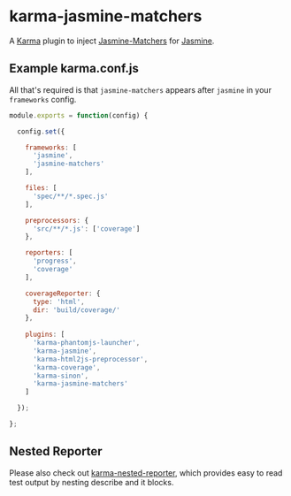 karma-jasmine-matchers
======================

A [Karma](http://karma-runner.github.io/) plugin to inject
[Jasmine-Matchers](https://github.com/JamieMason/Jasmine-Matchers) for
[Jasmine](http://jasmine.github.io/).

## Example karma.conf.js

All that's required is that `jasmine-matchers` appears after `jasmine` in your `frameworks` config.

```javascript
module.exports = function(config) {

  config.set({

    frameworks: [
      'jasmine',
      'jasmine-matchers'
    ],

    files: [
      'spec/**/*.spec.js'
    ],

    preprocessors: {
      'src/**/*.js': ['coverage']
    },

    reporters: [
      'progress',
      'coverage'
    ],

    coverageReporter: {
      type: 'html',
      dir: 'build/coverage/'
    }, 
    
    plugins: [
      'karma-phantomjs-launcher',
      'karma-jasmine',
      'karma-html2js-preprocessor',
      'karma-coverage',
      'karma-sinon',
      'karma-jasmine-matchers'
    ]

  });

};
```

## Nested Reporter

Please also check out [karma-nested-reporter](https://github.com/JamieMason/karma-nested-reporter),
which provides easy to read test output by nesting describe and it blocks.
